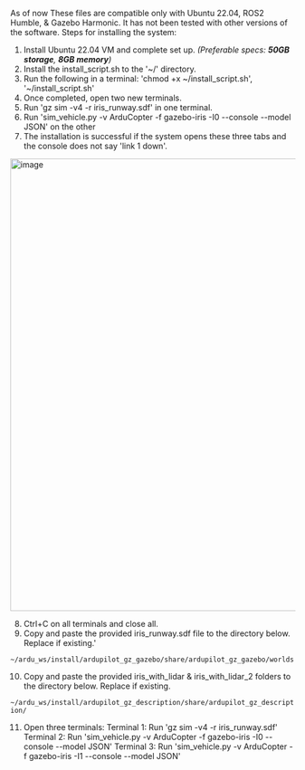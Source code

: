 As of now These files are compatible only with Ubuntu 22.04, ROS2 Humble, & Gazebo Harmonic. It has not been tested with other versions of the software.
Steps for installing the system:

1. Install Ubuntu 22.04 VM and complete set up. _(Preferable specs: **50GB storage**, **8GB memory**)_
2. Install the install_script.sh to the '~/' directory. 
3. Run the following in a terminal: 'chmod +x ~/install_script.sh', '~/install_script.sh'
4. Once completed, open two new terminals.
5. Run 'gz sim -v4 -r iris_runway.sdf' in one terminal.
6. Run 'sim_vehicle.py -v ArduCopter -f gazebo-iris -I0 --console --model JSON' on the other
7. The installation is successful if the system opens these three tabs and the console does not say 'link 1 down'.
<img width="800" alt="image" src="https://github.com/user-attachments/assets/299e9784-3558-4eb3-b06b-d6e7f5297d0e">

8. Ctrl+C on all terminals and close all.
9. Copy and paste the provided iris_runway.sdf file to the directory below. Replace if existing.'

`~/ardu_ws/install/ardupilot_gz_gazebo/share/ardupilot_gz_gazebo/worlds`

10. Copy and paste the provided iris_with_lidar & iris_with_lidar_2 folders to the directory below. Replace if existing.

`~/ardu_ws/install/ardupilot_gz_description/share/ardupilot_gz_description/`

11. Open three terminals:
    Terminal 1: Run 'gz sim -v4 -r iris_runway.sdf'
    Terminal 2: Run 'sim_vehicle.py -v ArduCopter -f gazebo-iris -I0 --console --model JSON'
    Terminal 3: Run 'sim_vehicle.py -v ArduCopter -f gazebo-iris -I1 --console --model JSON'


